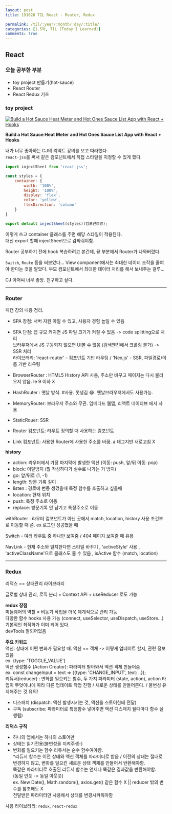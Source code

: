 ```yaml
---
layout: post
title: 191028 TIL React - Router, Redux

permalink: /til/:year/:month/:day/:title/
categories: [1.5막, TIL (Today I Learned)]
comments: true
---
```


## React ##

### **오늘 공부한 부분**

 - toy project 만들기(hot-sauce)
 - React Router
 - React Redux 기초
 
### **toy project**
 
 [![Build a Hot Sauce Heat Meter and Hot Ones Sauce List App with React + Hooks](https://img.youtube.com/vi/oya39RJJrlA/0.jpg)](https://www.youtube.com/watch?v=oya39RJJrlA)

**Build a Hot Sauce Heat Meter and Hot Ones Sauce List App with React + Hooks**

내가 너무 좋아하는 CJ의 리액트 강의를 보고 따라했다.  
`react-jss`를 써서 같은 컴포넌트에서 직접 스타일을 지정할 수 있게 했다. 

````js
import injectSheet from 'react-jss';

const styles = {
	container: {
		width: '100%',
		height: '100%',
		display: 'flex',
		color: 'yellow',
		flexDirection: 'column'
	}
}

export default injectSheet(styles)(컴포넌트명);
````

이렇게 쓰고 container 클래스를 주면 해당 스타일이 적용된다.  
대신 export 할때 injectSheet으로 감싸줘야함. 

Router 공부하기 전에 hook 복습하려고 본건데, 끝 부분에서 Router가 나와버렸다.  

`Switch`, `Route` 등을 써보았다... 
View component에서는 최대한 데이터 조작을 줄여야 한다는 것을 알았다. 
부모 컴포넌트에서 최대한 데이터 처리를 해서 보내주는 걸루...

CJ 아저씨 너무 좋앙. 친구하고 싶다. 

<hr/>

### **Router**

패캠 강의 내용 정리.

- SPA 장점: 서버 자원 아낄 수 있고, 사용자 경험 높일 수 있음   
- SPA 단점: 앱 규모 커지면 JS 파일 크기가 커질 수 있음 -> code splitting으로 처리   
             브라우저에서 JS 구동되지 않으면 UI볼 수 없음 (검색엔진에서 크롤링 불가) -> SSR 처리   
라이브러리: 'react-router' - 컴포넌트 기반 라우팅 / 'Nex.js' - SSR, 파일경로/이름 기반 라우팅 

- BrowserRouter : HTML5 History API 사용, 주소만 바꾸고 페이지는 다시 불러오지 않음. Ie 9 이하 X  
- HashRouter : 옛날 방식. #사용. 못생김 😂. 옛날브라우져에서도 사용가능.   
- MemoryRouter: 브라우저 주소와 무관. 임베디드 웹앱, 리액트 네이티브 에서 사용   
- StaticRouer: SSR   
- Router 컴포넌트: 라우트 정의할 때 사용하는 컴포넌트   
- Link 컴포넌트: 사용한 Router에 사용한 주소를 바꿈. a 태그지만 새로고침 X  


**history** 
- action: 라우터에서 가장 마지막에 발생한 액션 (이동: push, 앞/뒤 이동: pop)
- block: 이탈방지 (뭘 작성하다가 실수로 나가는 거 방지) 
- go: 앞/뒤로 (1, -1) 
- length: 방문 기록 길이 
- listen : 경로에 변동 생겼을때 특정 함수를 호출하고 싶을때 
- location: 현재 위치 
- push: 특정 주소로 이동  
- replace: 방문기록 안 남기고 특정주소로 이동  


withRouter : 라우터 컴포넌트가 아닌 곳에서 match, location, history 사용
조건부로 이동할 때 씀. ex 로그인 성공했을 때

Switch - 여러 라우트 중 하나만 보여줌 / 404 페이지 보여줄 때 유용

NavLink - 현재 주소와 일치한다면 스타일 바꾸기 , 'activeStyle' 사용 , 'activeClassName'으로 클래스도 줄 수 있음 , isActive 함수 (match, location)

<hr/> 


### **Redux**

리덕스 == 상태관리 라이브러리 

글로벌 상태 관리, 로직 분리 = Context API + useReducer 로도 가능  

**redux 장점**  
미들웨어의 역할 = 비동기 작업을 더욱 체계적으로 관리 가능   
다양한 함수 hooks 사용 가능  (connect, useSelector, useDispatch, useStore...)  
기본적인 최적화가 이미 되어 있다.   
devTools 잘되어있음  

**주요 키워드**  
액션: 상태에 어떤 변화가 필요할 때. 액션 == 객체 -> 어떻게 업데이트 할지, 관련 정보 있음  
ex. {type: 'TOGGLE_VALUE'}   
액션 생성함수 (Action Creator): 파라미터 받아와서 액션 객체 만들어줌   
ex. const changeInput = text => ({type: 'CHANGE_INPUT', text: ..});   
리듀서(reducer) : 변화를 일으키는 함수, 두 가지 파라미터 (state, action), action 타입이 무엇이냐에 따라 다른 업데이트 작업 진행 / 새로운 상태를 만들어준다. / 불변성 유지해주는 것 유의!   
   - 디스패치 (dispatch: 액션 발생시키는 것, 액션을 스토어한테 전달)   
   - 구독 (subscribe: 파라미터로 특정함수 넣어주면 액션 디스패치 될때마다 함수 실행됨)   

**리덕스 규칙**  
- 하나의 앱에서는 하나의 스토어만   
- 상태는 읽기전용(불변성을 지켜주셈-)  
- 변화를 일으키는 함수 리듀서는 순수 함수여야함.   
  *리듀서 함수는 이전 상태와 액션 객체를 파라미터로 받음 / 이전의 상태는 절대로 변경하지 않고, 변화를 일으킨 새로운 상태 객체를 만들어서 반환해야함.  
   똑같은 파라미터로 호출된 리듀서 함수는 언제나 똑같은 결과값을 반환해야함.  
     (동일 인풋 -> 동일 아웃풋)   
ex. New Date(), Math.random(), axios.get() 같은 함수 X || reducer 밖의 변수를 참조해도 X   
전달받은 파라미터만 사용해서 상태를 변경시켜줘야함 

사용 라이브러리: `redux`, `react-redux`

